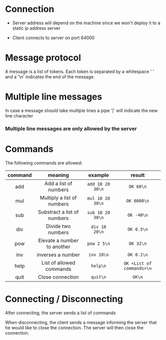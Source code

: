 # Connection

- Server address will depend on the machine since we won't deploy it to a static ip address server

- Client connects to server on port 64000

# Message protocol

A message is a list of tokens. Each token is separated by a whitespace ' ' and a '\n' indicates the end of the message.

# Multiple line messages

In case a message should take multiple lines a pipe '|' will indicate the new line character

### Multiple line messages are only allowed by the server

# Commands

The following commands are allowed:

| command |           meaning           |     example      |          result           |
| :-----: | :-------------------------: | :--------------: | :-----------------------: |
|   add   |    Add a list of numbers    | `add 10 20 30\n` |         `OK 60\n`         |
|   mul   | Multiply a list of numbers  | `mul 10 20 30\n` |        `OK 6000\n`        |
|   sub   | Substract a list of numbers | `sub 10 20 30\n` |        `OK -40\n`         |
|   div   |     Divide two numbers      |  `div 10 20\n`   |        `OK 0.5\n`         |
|   pow   | Elevate a number to another |   `pow 2 5\n`    |         `OK 32\n`         |
|   inv   |      inverses a number      |    `inv 10\n`    |        `OK 0.1\n`         |
|  help   |  List of allowed commands   |     `help\n`     | `OK <List of commands>\n` |
|  quit   |      Close connection       |     `quit\n`     |          `OK\n`           |

# Connecting / Disconnecting

After connecting, the server sends a list of commands

When disconnecting, the client sends a message informing the server that he would like to close the connection. The server will then close the connection.
